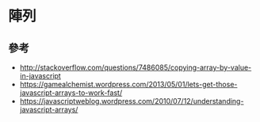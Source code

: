 # 陣列


## 參考

- http://stackoverflow.com/questions/7486085/copying-array-by-value-in-javascript
- https://gamealchemist.wordpress.com/2013/05/01/lets-get-those-javascript-arrays-to-work-fast/
- https://javascriptweblog.wordpress.com/2010/07/12/understanding-javascript-arrays/